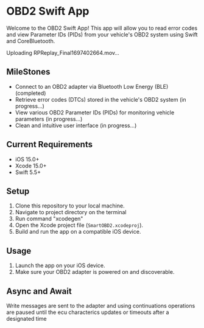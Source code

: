 # OBD2 Swift App

Welcome to the OBD2 Swift App! This app will allow you to read error codes and view Parameter IDs (PIDs) from your vehicle's OBD2 system using Swift and CoreBluetooth.

Uploading RPReplay_Final1697402664.mov…


## MileStones

- Connect to an OBD2 adapter via Bluetooth Low Energy (BLE) (completed)
- Retrieve error codes (DTCs) stored in the vehicle's OBD2 system (in progress...)
- View various OBD2 Parameter IDs (PIDs) for monitoring vehicle parameters (in progress...)
- Clean and intuitive user interface (in progress...)

## Current Requirements

- iOS 15.0+
- Xcode 15.0+
- Swift 5.5+

## Setup

1. Clone this repository to your local machine.
2. Navigate to project directory on the terminal
3. Run command "xcodegen"
4. Open the Xcode project file (`SmartOBD2.xcodeproj`).
5. Build and run the app on a compatible iOS device.

## Usage

1. Launch the app on your iOS device.
2. Make sure your OBD2 adapter is powered on and discoverable.


## Async and Await

Write messages are sent to the adapter and using continuations operations are paused until the ecu characterics updates or timeouts after a designated time

